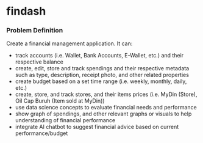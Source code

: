 # findash
### Problem Definition
Create a financial management application. It can:
- track accounts (i.e. Wallet, Bank Accounts, E-Wallet, etc.) and their respective balance
- create, edit, store and track spendings and their respective metadata such as type, description, receipt photo, and other related properties
- create budget based on a set time range (i.e. weekly, monthly, daily, etc.)
- create, store, and track stores, and their items prices (i.e. MyDin (Store), Oil Cap Buruh (Item sold at MyDin))
- use data science concepts to evaluate financial needs and performance
- show graph of spendings, and other relevant graphs or visuals to help understanding of financial performance
- integrate AI chatbot to suggest financial advice based on current performance/budget
